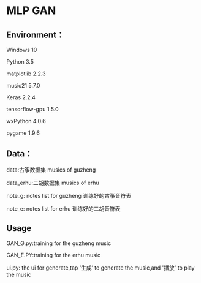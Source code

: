 # MLP GAN
## Environment：
Windows 10

Python 3.5

matplotlib             2.2.3

music21                5.7.0

Keras                  2.2.4

tensorflow-gpu         1.5.0

wxPython               4.0.6

pygame                 1.9.6



## Data：
data:古筝数据集 musics of guzheng

data_erhu:二胡数据集 musics of erhu

note_g: notes list for guzheng  训练好的古筝音符表

note_e: notes list for erhu     训练好的二胡音符表 

## Usage
GAN_G.py:training for the guzheng music

GAN_E.PY:training for the erhu music

ui.py: the ui for generate,tap ‘生成’ to generate the music,and '播放' to play the music

